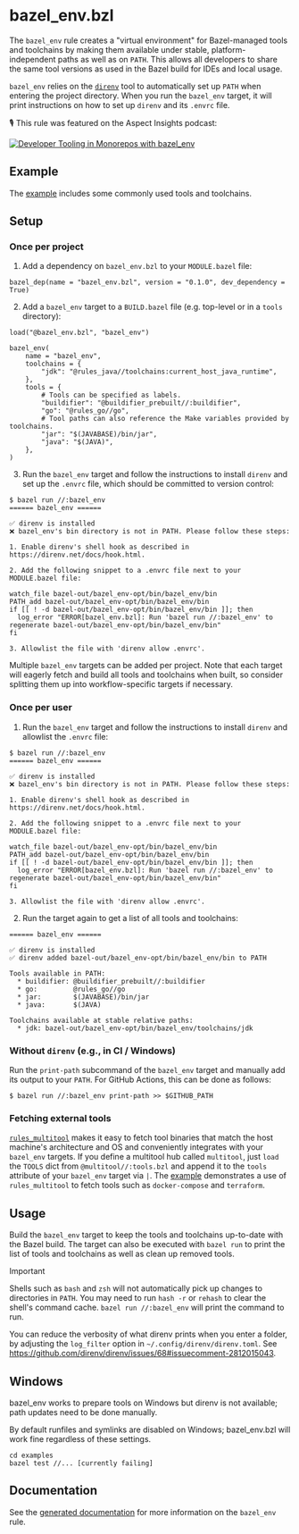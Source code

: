 # bazel_env.bzl

The `bazel_env` rule creates a "virtual environment" for Bazel-managed tools and toolchains by making them available under stable, platform-independent paths as well as on `PATH`.
This allows all developers to share the same tool versions as used in the Bazel build for IDEs and local usage.

`bazel_env` relies on the [`direnv`](https://direnv.net/) tool to automatically set up `PATH` when entering the project directory.
When you run the `bazel_env` target, it will print instructions on how to set up `direnv` and its `.envrc` file.

🎙️ This rule was featured on the Aspect Insights podcast:

[![Developer Tooling in Monorepos with bazel_env ](https://img.youtube.com/vi/TDyUvaXaZrc/0.jpg)](https://www.youtube.com/watch?v=TDyUvaXaZrc&list=PLLU28e_DRwdtpojOqWM5UeFyxad7m9gCF&index=1)

## Example

The [example](examples/) includes some commonly used tools and toolchains.

## Setup

### Once per project

1. Add a dependency on `bazel_env.bzl` to your `MODULE.bazel` file:

```starlark
bazel_dep(name = "bazel_env.bzl", version = "0.1.0", dev_dependency = True)
```

2. Add a `bazel_env` target to a `BUILD.bazel` file (e.g. top-level or in a `tools` directory):

```starlark
load("@bazel_env.bzl", "bazel_env")

bazel_env(
    name = "bazel_env",
    toolchains = {
        "jdk": "@rules_java//toolchains:current_host_java_runtime",
    },
    tools = {
        # Tools can be specified as labels.
        "buildifier": "@buildifier_prebuilt//:buildifier",
        "go": "@rules_go//go",
        # Tool paths can also reference the Make variables provided by toolchains.
        "jar": "$(JAVABASE)/bin/jar",
        "java": "$(JAVA)",
    },
)
```

3. Run the `bazel_env` target and follow the instructions to install `direnv` and set up the `.envrc` file, which should be committed to version control:

```
$ bazel run //:bazel_env
====== bazel_env ======

✅ direnv is installed
❌ bazel_env's bin directory is not in PATH. Please follow these steps:

1. Enable direnv's shell hook as described in https://direnv.net/docs/hook.html.

2. Add the following snippet to a .envrc file next to your MODULE.bazel file:

watch_file bazel-out/bazel_env-opt/bin/bazel_env/bin
PATH_add bazel-out/bazel_env-opt/bin/bazel_env/bin
if [[ ! -d bazel-out/bazel_env-opt/bin/bazel_env/bin ]]; then
  log_error "ERROR[bazel_env.bzl]: Run 'bazel run //:bazel_env' to regenerate bazel-out/bazel_env-opt/bin/bazel_env/bin"
fi

3. Allowlist the file with 'direnv allow .envrc'.
```

Multiple `bazel_env` targets can be added per project.
Note that each target will eagerly fetch and build all tools and toolchains when built, so consider splitting them up into workflow-specific targets if necessary.

### Once per user

1. Run the `bazel_env` target and follow the instructions to install `direnv` and allowlist the `.envrc` file:

```
$ bazel run //:bazel_env
====== bazel_env ======

✅ direnv is installed
❌ bazel_env's bin directory is not in PATH. Please follow these steps:

1. Enable direnv's shell hook as described in https://direnv.net/docs/hook.html.

2. Add the following snippet to a .envrc file next to your MODULE.bazel file:

watch_file bazel-out/bazel_env-opt/bin/bazel_env/bin
PATH_add bazel-out/bazel_env-opt/bin/bazel_env/bin
if [[ ! -d bazel-out/bazel_env-opt/bin/bazel_env/bin ]]; then
  log_error "ERROR[bazel_env.bzl]: Run 'bazel run //:bazel_env' to regenerate bazel-out/bazel_env-opt/bin/bazel_env/bin"
fi

3. Allowlist the file with 'direnv allow .envrc'.
```

2. Run the target again to get a list of all tools and toolchains:

```
====== bazel_env ======

✅ direnv is installed
✅ direnv added bazel-out/bazel_env-opt/bin/bazel_env/bin to PATH

Tools available in PATH:
  * buildifier: @buildifier_prebuilt//:buildifier
  * go:         @rules_go//go
  * jar:        $(JAVABASE)/bin/jar
  * java:       $(JAVA)

Toolchains available at stable relative paths:
  * jdk: bazel-out/bazel_env-opt/bin/bazel_env/toolchains/jdk
```

### Without `direnv` (e.g., in CI / Windows)

Run the `print-path` subcommand of the `bazel_env` target and manually add its output to your `PATH`.
For GitHub Actions, this can be done as follows:

```
$ bazel run //:bazel_env print-path >> $GITHUB_PATH
```

### Fetching external tools

[`rules_multitool`](https://github.com/theoremlp/rules_multitool) makes it easy to fetch tool binaries that match the host machine's architecture and OS and conveniently integrates with your `bazel_env` targets.
If you define a multitool hub called `multitool`, just `load` the `TOOLS` dict from `@multitool//:tools.bzl` and append it to the `tools` attribute of your `bazel_env` target via `|`.
The [example](examples/) demonstrates a use of `rules_multitool` to fetch tools such as `docker-compose` and `terraform`.

## Usage

Build the `bazel_env` target to keep the tools and toolchains up-to-date with the Bazel build.
The target can also be executed with `bazel run` to print the list of tools and toolchains as well as clean up removed tools.

> [!IMPORTANT]
> Shells such as `bash` and `zsh` will not automatically pick up changes to directories in `PATH`.
> You may need to run `hash -r` or `rehash` to clear the shell's command cache.
> `bazel run //:bazel_env` will print the command to run.

You can reduce the verbosity of what direnv prints when you enter a folder, by adjusting the `log_filter` option in `~/.config/direnv/direnv.toml`.
See https://github.com/direnv/direnv/issues/68#issuecomment-2812015043.

## Windows

bazel_env works to prepare tools on Windows but direnv is not available; path updates
need to be done manually.

By default runfiles and symlinks are disabled on Windows; bazel_env.bzl will work fine
regardless of these settings.

```
cd examples
bazel test //... [currently failing]
```

## Documentation

See the [generated documentation](docs-gen/bazel_env.md) for more information on the `bazel_env` rule.
